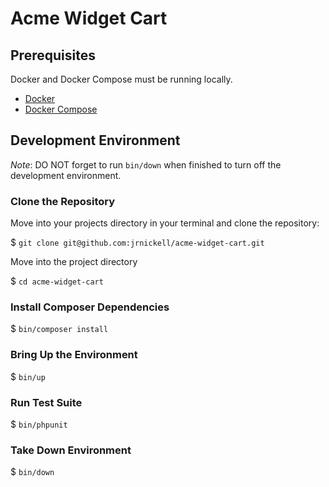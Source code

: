# Acme Widget Cart

## Prerequisites

Docker and Docker Compose must be running locally.

- [Docker](https://www.docker.com)
- [Docker Compose](https://docs.docker.com/compose)

## Development Environment

*Note*: DO NOT forget to run `bin/down` when finished to turn off the development environment.

### Clone the Repository

Move into your projects directory in your terminal and clone the repository:

$ `git clone git@github.com:jrnickell/acme-widget-cart.git`

Move into the project directory

$ `cd acme-widget-cart`

### Install Composer Dependencies

$ `bin/composer install`

### Bring Up the Environment

$ `bin/up`

### Run Test Suite

$ `bin/phpunit`

### Take Down Environment

$ `bin/down`
